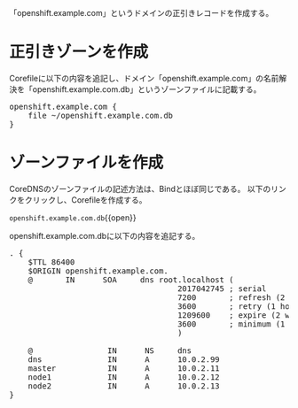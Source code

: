 「openshift.example.com」というドメインの正引きレコードを作成する。

# 正引きゾーンを作成
Corefileに以下の内容を追記し、ドメイン「openshift.example.com」の名前解決を「openshift.example.com.db」というゾーンファイルに記載する。

<pre class="file" data-filename="Corefile" data-target="append">
openshift.example.com {
    file ~/openshift.example.com.db
}
</pre>

# ゾーンファイルを作成
CoreDNSのゾーンファイルの記述方法は、Bindとほぼ同じである。
以下のリンクをクリックし、Corefileを作成する。

`openshift.example.com.db`{{open}}

openshift.example.com.dbに以下の内容を追記する。

<pre class="file" data-filename="openshift.example.com.db" data-target="append">
. {
    $TTL 86400
    $ORIGIN openshift.example.com.
    @       IN      SOA     dns root.localhost (
                                    2017042745 ; serial
                                    7200       ; refresh (2 hours)
                                    3600       ; retry (1 hour)
                                    1209600    ; expire (2 weeks)
                                    3600       ; minimum (1 hour)
                                    )
                                    
    @                IN      NS     dns
    dns              IN      A      10.0.2.99
    master           IN      A      10.0.2.11
    node1            IN      A      10.0.2.12
    node2            IN      A      10.0.2.13
}
</pre>
